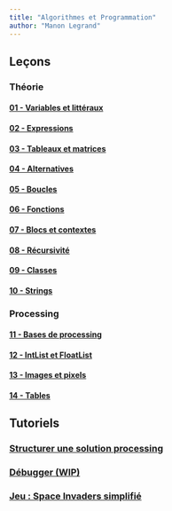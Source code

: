 ```yaml
---
title: "Algorithmes et Programmation"
author: "Manon Legrand"
---
```


## Leçons

### Théorie
#### [01 - Variables et littéraux](cours/01-variables-litteraux.md) 
#### [02 - Expressions](cours/02-expressions.md)
#### [03 - Tableaux et matrices](cours/03-tableaux-matrices.md)
#### [04 - Alternatives](cours/04-alternatives.md)
#### [05 - Boucles](cours/05-boucles.md)
#### [06 - Fonctions](cours/06-fonctions.md)
#### [07 - Blocs et contextes](cours/07-blocs-contextes.md)
#### [08 - Récursivité](cours/08-recursivite.md)
#### [09 - Classes](cours/09-classes.md)
#### [10 - Strings](cours/10-strings.md)

### Processing
#### [11 - Bases de processing](cours/11-bases-processing.md)
#### [12 - IntList et FloatList](cours/12-intlist-floatlist.md)
#### [13 - Images et pixels](cours/13-images-pixels.md)
#### [14 - Tables](cours/14-tables.md)



## Tutoriels
### [Structurer une solution processing](tutoriels/structurer-une-solution.md)
### [Débugger (WIP)](tutoriels/debugger.md)
### [Jeu : Space Invaders simplifié](tutoriels/space-invaders.md)

